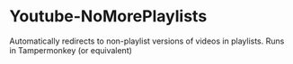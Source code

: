 # Youtube-NoMorePlaylists
Automatically redirects to non-playlist versions of videos in playlists. Runs in Tampermonkey (or equivalent)
